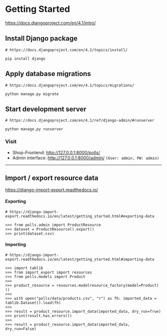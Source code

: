# Getting Started

https://docs.djangoproject.com/en/4.1/intro/

## Install Django package

```shell
# https://docs.djangoproject.com/en/4.1/topics/install/

pip install django
```

## Apply database migrations

```shell
# https://docs.djangoproject.com/en/4.1/topics/migrations/

python manage.py migrate
```

## Start development server

```shell
# https://docs.djangoproject.com/en/4.1/ref/django-admin/#runserver

python manage.py runserver
```

### Visit

- Shop-Frontend: http://127.0.0.1:8000/polls/
- Admin interface: http://127.0.0.1:8000/admin/ `(User: admin, PW: admin)`

---

## Import / export resource data

https://django-import-export.readthedocs.io/

#### Exporting

```shell
# https://django-import-export.readthedocs.io/en/latest/getting_started.html#exporting-data

>>> from polls.admin import ProductResource
>>> dataset = ProductResource().export()
>>> print(dataset.csv)
```

#### Importing

```shell
# https://django-import-export.readthedocs.io/en/latest/getting_started.html#importing-data

>>> import tablib
>>> from import_export import resources
>>> from polls.models import Product
>>>
>>> product_resource = resources.modelresource_factory(model=Product)()
>>>
>>> with open("polls/data/products.csv", "r") as fh: imported_data = tablib.Dataset().load(fh)
>>>
>>> result = product_resource.import_data(imported_data, dry_run=True)
>>> print(result.has_errors())
>>>
>>> result = product_resource.import_data(imported_data, dry_run=False)
```
